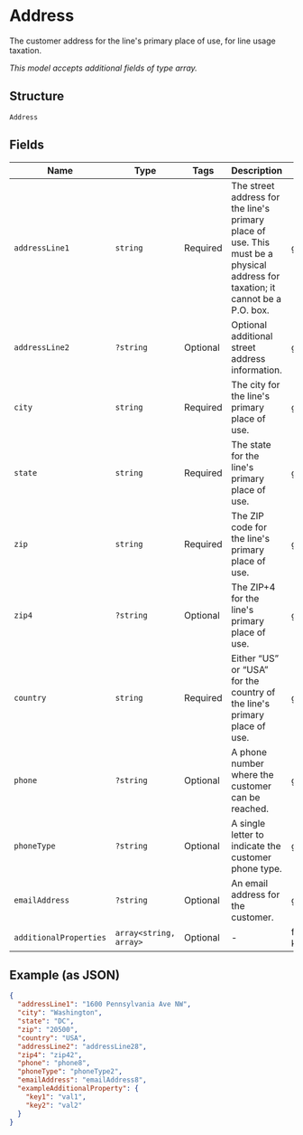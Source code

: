 
# Address

The customer address for the line's primary place of use, for line usage taxation.

*This model accepts additional fields of type array.*

## Structure

`Address`

## Fields

| Name | Type | Tags | Description | Getter | Setter |
|  --- | --- | --- | --- | --- | --- |
| `addressLine1` | `string` | Required | The street address for the line's primary place of use. This must be a physical address for taxation; it cannot be a P.O. box. | getAddressLine1(): string | setAddressLine1(string addressLine1): void |
| `addressLine2` | `?string` | Optional | Optional additional street address information. | getAddressLine2(): ?string | setAddressLine2(?string addressLine2): void |
| `city` | `string` | Required | The city for the line's primary place of use. | getCity(): string | setCity(string city): void |
| `state` | `string` | Required | The state for the line's primary place of use. | getState(): string | setState(string state): void |
| `zip` | `string` | Required | The ZIP code for the line's primary place of use. | getZip(): string | setZip(string zip): void |
| `zip4` | `?string` | Optional | The ZIP+4 for the line's primary place of use. | getZip4(): ?string | setZip4(?string zip4): void |
| `country` | `string` | Required | Either “US” or “USA” for the country of the line's primary place of use. | getCountry(): string | setCountry(string country): void |
| `phone` | `?string` | Optional | A phone number where the customer can be reached. | getPhone(): ?string | setPhone(?string phone): void |
| `phoneType` | `?string` | Optional | A single letter to indicate the customer phone type. | getPhoneType(): ?string | setPhoneType(?string phoneType): void |
| `emailAddress` | `?string` | Optional | An email address for the customer. | getEmailAddress(): ?string | setEmailAddress(?string emailAddress): void |
| `additionalProperties` | `array<string, array>` | Optional | - | findAdditionalProperty(string key): array | additionalProperty(string key, array value): void |

## Example (as JSON)

```json
{
  "addressLine1": "1600 Pennsylvania Ave NW",
  "city": "Washington",
  "state": "DC",
  "zip": "20500",
  "country": "USA",
  "addressLine2": "addressLine28",
  "zip4": "zip42",
  "phone": "phone8",
  "phoneType": "phoneType2",
  "emailAddress": "emailAddress8",
  "exampleAdditionalProperty": {
    "key1": "val1",
    "key2": "val2"
  }
}
```

